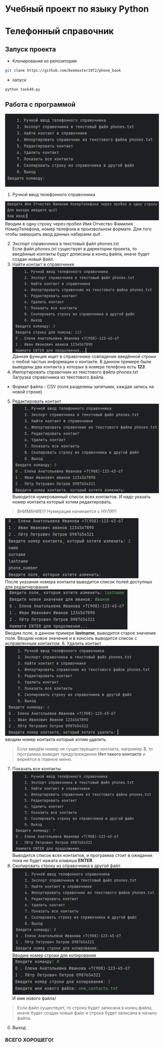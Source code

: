 # Учебный проект по языку Python
# Телефонный справочник

## Запуск проекта
- Клонирование из репозитория
```bash
git clone https://github.com/beemaster1972/phone_book
```
- запуск
```bash
python task49.py
```
## Работа с программой

![img.png](img.png)<br>

1. Ручной ввод телефонного справочника

![img_1.png](img_1.png)<br>
Вводим в одну строку через пробел Имя Отчество Фамилия НомерТелефона, номер телефона в произвольном формате. Для того чтобы завершить ввод данных набираем _quit_.

2. Экспорт справочника в текстовый файл phones.txt  
Если файл _phones.txt_ существует в директории проекта, то введённые контакты будут дописаны в конец файла, иначе будет создан новый файл.
3. Найти контакт в справочнике
![img_2.png](img_2.png)<br>
Данная функция ищет в справочнике совпадение введённой строки с любой частью информации о контакте. В данном примере были выведены два контакта у которых в номере телефона есть ___123___.
4. Импортировать справочник из текстового файла phones.txt<br>
Загрузка справочника из текстового файла.<br>
- Формат файла - CSV (поля разделены запятыми, каждая запись на новой строке)
5. Редактировать контакт<br>
![img_3.png](img_3.png)<br>
Выводится нумерованный список всех контактов. И надо указать номер контакта который хотим редактировать.<br>
> ВНИМАНИЕ!!! Нумерация начинается с НУЛЯ!!! <br>
> 
![img_4.png](img_4.png)<br>
После указания номера контакта выводится список полей доступных для редактирования<br>
![img_5.png](img_5.png)<br>
Вводим поле, в данном примере __lastname__, выводится старое значение поля. Вводим новое значение и в консоль выводится список с исправленным контактом.
6. Удалить контакт<br>
![img_6.png](img_6.png)<br>
вводим номер контакта который хотим удалить. <br>
> Если введём номер не существуещего контакта, например __3__, то программа выведет предупреждение __Нет такого контакта__ и вернётся в главное меню.
7. Показать все контакты<br>
![img_7.png](img_7.png)<br>
Выводится список всех контактов, и программа стоит в ожидании пока не будет нажата клавиша __ENTER__.
8. Скопировать строку из справочника в другой файл<br>
![img_8.png](img_8.png)<br>
Вводим номер строки для копирования<br>
![img_9.png](img_9.png)<br>
И имя нового файла/<br>
> Если файл существует, то строка будет записана в конец файла, иначе будет создан новый файл и строка будет записана в начало файла.
0. Выход
### ВСЕГО ХОРОШЕГО!